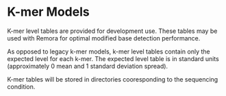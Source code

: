 # K-mer Models

K-mer level tables are provided for development use.
These tables may be used with Remora for optimal modified base detection performance.

As opposed to legacy k-mer models, k-mer level tables contain only the expected level for each k-mer.
The expected level table is in standard units (approximately 0 mean and 1 standard deviation spread).

K-mer tables will be stored in directories cooresponding to the sequencing condition.
